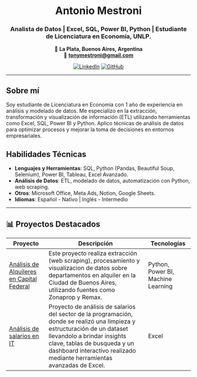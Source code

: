 <div align="center">


#  **Antonio Mestroni**

### Analista de Datos | Excel, SQL, Power BI, Python | Estudiante de Licenciatura en Economía, UNLP.

📍 **La Plata, Buenos Aires, Argentina**  
📧 **tonymestroni@gmail.com**  

[![LinkedIn](https://img.shields.io/badge/-Conectemos_en_LinkedIn-0A66C2?style=for-the-badge&logo=linkedin)](https://www.linkedin.com/in/antonio-mestroni-50208925a/)
[![GitHub](https://img.shields.io/badge/-Explora_mis_Proyectos-181717?style=for-the-badge&logo=github)](https://github.com/AntonioMestroni)

</div>

----------

## Sobre mí 
Soy estudiante de Licenciatura en Economía con 1 año de experiencia en análisis y modelado de datos. Me especializo en la extracción, transformación y visualización de información (ETL) utilizando herramientas como Excel, SQL, Power BI y Python. Aplico técnicas de análisis de datos para optimizar procesos y mejorar la toma de decisiones en entornos empresariales.


## Habilidades Técnicas 
- **Lenguajes y Herramientas**: SQL, Python (Pandas, Beautiful Soup, Selenium), Power BI, Tableau, Excel Avanzado.
- **Análisis de Datos**: ETL, modelado de datos, automatización con Python, web scraping.
- **Otros**: Microsoft Office, Meta Ads, Notion, Google Sheets.
- **Idiomas**: Español - Nativo | Inglés - Intermedio

---

## 📊 Proyectos Destacados

| Proyecto | Descripción | Tecnologías |
|----------|-------------|-------------|
| [Análisis de Alquileres en Capital Federal](https://github.com/Felimartinez1/Departamentos-Buenos-Aires) | Este proyecto realiza extracción (web scraping), procesamiento y visualizacion de datos sobre departamentos en alquiler en la Ciudad de Buenos Aires, utilizando fuentes como Zonaprop y Remax. | Python, Power BI, Machine Learning |
| [Análisis de salarios en IT](https://github.com/AntonioMestroni/ProyectoExcelSalarios) | Proyecto de análisis de salarios del sector de la programación, donde se realizó una limpieza y estructuración de un dataset llevandolo a brindar insights clave, tablas de busqueda y un dashboard interactivo realizado mediante herramientas avanzadas de Excel. | Excel |

